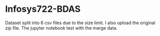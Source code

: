# Infosys722-BDAS
Dataset split into 6 csv files due to the size limit. I also upload the original zip file. The jupyter notebook test with the merge data.
